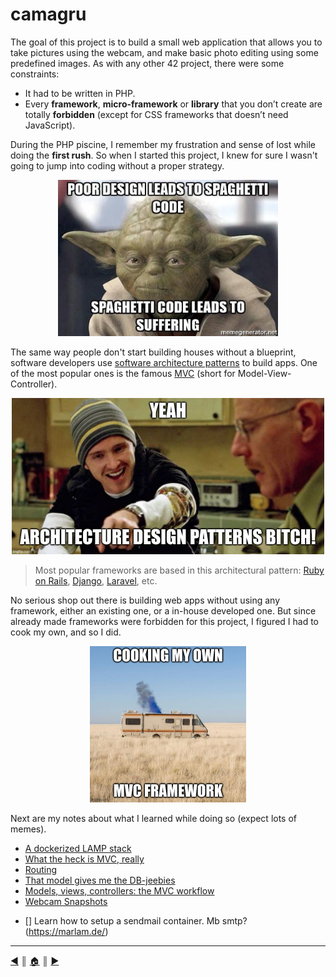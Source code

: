 # camagru
The goal of this project is to build a small web application that allows you to take pictures using the webcam, and make basic photo editing using some predefined images. As with any other 42 project, there were some constraints:

* It had to be written in PHP.
* Every **framework**, **micro-framework** or **library** that you don’t create are totally **forbidden** (except for CSS frameworks that doesn’t need JavaScript).

During the PHP piscine, I remember my frustration and sense of lost while doing the **first rush**. So when I started this project, I knew for sure I wasn't going to jump into coding without a proper strategy.

<p align="center"><img src="./README/images/yoda.jpg" height="250" /></p>

The same way people don't start building houses without a blueprint, software developers use [software architecture patterns](https://en.wikipedia.org/wiki/Software_architecture) to build apps. One of the most popular ones is the famous [MVC](https://en.wikipedia.org/wiki/Model%E2%80%93view%E2%80%93controller) (short for Model-View-Controller).

<p align="center"><img src="./README/images/jesse.jpg" height="250" /></p>

> Most popular frameworks are based in this architectural pattern: [Ruby on Rails](https://rubyonrails.org/), [Django](https://www.djangoproject.com/), [Laravel](https://laravel.com/), etc.

No serious shop out there is building web apps without using any framework, either an existing one, or a in-house developed one.
But since already made frameworks were forbidden for this project, I figured I had to cook my own, and so I did.

<p align="center"><img src="./README/images/cook.jpg" height="250" /></p>

Next are my notes about what I learned while doing so (expect lots of memes).

* [A dockerized LAMP stack](./README/docker_lamp.md)
* [What the heck is MVC, really](./README/mvc.md)
* [Routing](./README/router.md)
* [That model gives me the DB-jeebies](./README/model_class.md)
* [Models, views, controllers: the MVC workflow](./README/workflow.md)
* [Webcam Snapshots](./README/camera.md)

- [] Learn how to setup a sendmail container. Mb smtp? (https://marlam.de/)

---
[:arrow_backward:][back] ║ [:house:][home] ║ [:arrow_forward:][next]

<!-- navigation -->
[home]: #
[back]: #
[next]: ./README/docker_lamp.md